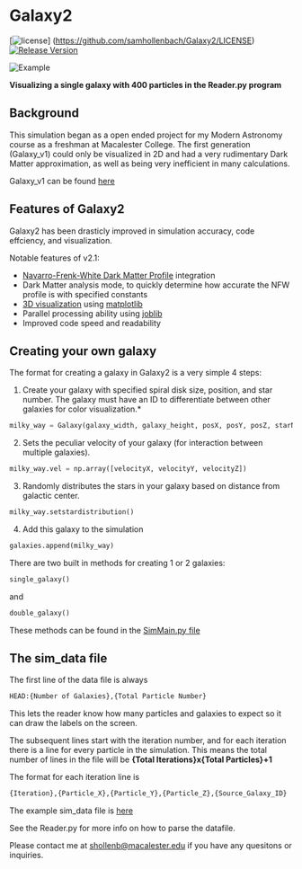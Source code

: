 # Galaxy2

[![license](https://img.shields.io/badge/license-MIT-brightgreen.svg?style=flat)]
(https://github.com/samhollenbach/Galaxy2/LICENSE)
[![Release Version](https://img.shields.io/badge/release-2.1-red.svg)](https://github.com/Tencent/mars/releases)


![Example](resources/galaxy2.gif "Example Galaxy shown with the Reader.py with 400 particles")

**Visualizing a single galaxy with 400 particles in the Reader.py program** 

## Background

This simulation began as a open ended project for my Modern Astronomy course as a freshman at Macalester College. The first generation (Galaxy_v1) could only be visualized in 2D and had a very rudimentary Dark Matter approximation, as well as being very inefficient in many calculations. 

Galaxy_v1 can be found [here](https://github.com/samhollenbach/Galaxy)

## Features of Galaxy2

Galaxy2 has been drasticly improved in simulation accuracy, code effciency, and visualization.


Notable features of v2.1:

* [Navarro-Frenk-White Dark Matter Profile](https://arxiv.org/abs/astro-ph/9508025) integration
* Dark Matter analysis mode, to quickly determine how accurate the NFW profile is with specified constants
* [3D visualization](https://github.com/samhollenbach/Galaxy2/blob/master/Reader.py) using [matplotlib](http://matplotlib.org/)
* Parallel processing ability using [joblib](https://pythonhosted.org/joblib/)
* Improved code speed and readability

## Creating your own galaxy

The format for creating a galaxy in Galaxy2 is a very simple 4 steps:

1. Create your galaxy with specified spiral disk size, position, and star number. The galaxy must have an ID to differentiate between other galaxies for color visualization.*
```python
milky_way = Galaxy(galaxy_width, galaxy_height, posX, posY, posZ, starNum, id)
```

2. Sets the peculiar velocity of your galaxy (for interaction between multiple galaxies).
```python
milky_way.vel = np.array([velocityX, velocityY, velocityZ])
```

3. Randomly distributes the stars in your galaxy based on distance from galactic center.
```python
milky_way.setstardistribution() 
```

4. Add this galaxy to the simulation
```python
galaxies.append(milky_way)
```

There are two built in methods for creating 1 or 2 galaxies:
```python
single_galaxy()
```
and
```python
double_galaxy()
```
These methods can be found in the [SimMain.py file](https://github.com/samhollenbach/Galaxy2/blob/master/SimMain.py)

## The sim_data file

The first line of the data file is always
```python
HEAD:{Number of Galaxies},{Total Particle Number}
```
This lets the reader know how many particles and galaxies to expect so it can draw the labels on the screen.


The subsequent lines start with the iteration number, and for each iteration there is a line for every particle in the simulation. This means the total number of lines in the file will be **{Total Iterations}x{Total Particles}+1**

The format for each iteration line is
```python
{Iteration},{Particle_X},{Particle_Y},{Particle_Z},{Source_Galaxy_ID}
```

The example sim_data file is [here](https://github.com/samhollenbach/Galaxy2/blob/master/sim_data.txt)

See the Reader.py for more info on how to parse the datafile.


Please contact me at shollenb@macalester.edu if you have any quesitons or inquiries.
